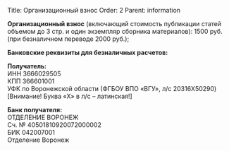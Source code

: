Title: Организационный взнос
Order: 2
Parent: information

**Организационный взнос** (включающий стоимость публикации статей объемом до 3 стр. и один
экземпляр сборника материалов): 1500 руб. (при безналичном переводе 2000 руб.);

**Банковские реквизиты для безналичных расчетов:**

**Получатель:**  
ИНН 3666029505  
КПП 366601001  
УФК по Воронежской области (ФГБОУ ВПО «ВГУ», л/с 20316X50290)  
[Внимание! Буква «X» в л/с – латинская!]

**Банк получателя:**  
ОТДЕЛЕНИЕ ВОРОНЕЖ  
Сч. № 40501810920072000002  
БИК 042007001  
Отделение Воронеж
